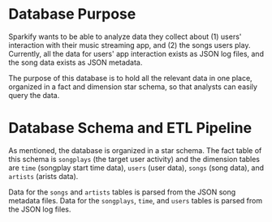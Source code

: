 # Database Purpose

Sparkify wants to be able to analyze data they collect about (1) users' interaction with their music streaming app, and (2) the songs users play. Currently, all the data for users' app interaction exists as JSON log files, and the song data exists as JSON metadata.

The purpose of this database is to hold all the relevant data in one place, organized in a fact and dimension star schema, so that analysts can easily query the data.

# Database Schema and ETL Pipeline

As mentioned, the database is organized in a star schema. The fact table of this schema is `songplays` (the target user activity) and the dimension tables are `time` (songplay start time data), `users` (user data), `songs` (song data), and `artists` (arists data).

Data for the `songs` and `artists` tables is parsed from the JSON song metadata files. Data for the `songplays`, `time`, and `users` tables is parsed from the JSON log files.
